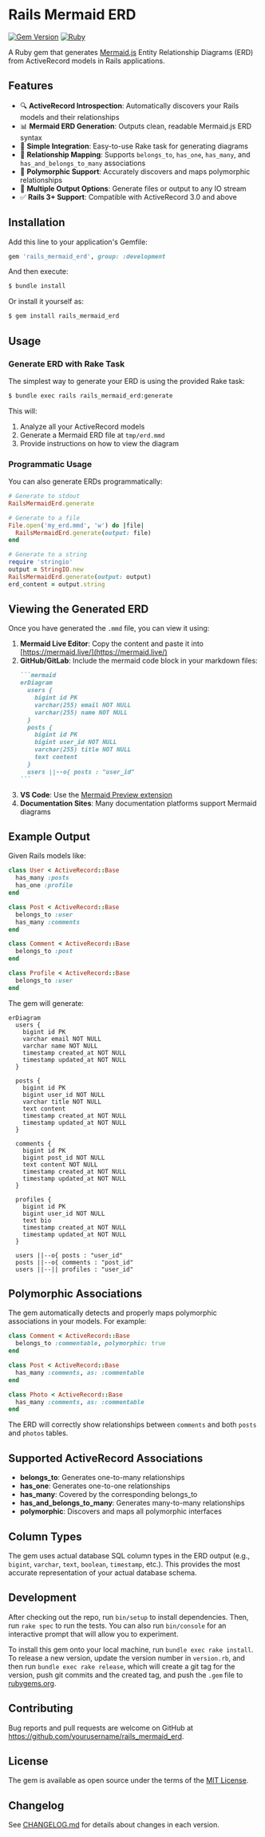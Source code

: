 # Rails Mermaid ERD

[![Gem Version](https://badge.fury.io/rb/rails_mermaid_erd.svg)](https://badge.fury.io/rb/rails_mermaid_erd)
[![Ruby](https://github.com/yourusername/rails_mermaid_erd/workflows/Ruby/badge.svg)](https://github.com/yourusername/rails_mermaid_erd/actions)

A Ruby gem that generates [Mermaid.js](https://mermaid.js.org/) Entity Relationship Diagrams (ERD) from ActiveRecord models in Rails applications.

## Features

- 🔍 **ActiveRecord Introspection**: Automatically discovers your Rails models and their relationships
- 📊 **Mermaid ERD Generation**: Outputs clean, readable Mermaid.js ERD syntax
- 🚀 **Simple Integration**: Easy-to-use Rake task for generating diagrams
- 🔗 **Relationship Mapping**: Supports `belongs_to`, `has_one`, `has_many`, and `has_and_belongs_to_many` associations
- 💫 **Polymorphic Support**: Accurately discovers and maps polymorphic relationships
- 📱 **Multiple Output Options**: Generate files or output to any IO stream
- ✅ **Rails 3+ Support**: Compatible with ActiveRecord 3.0 and above

## Installation

Add this line to your application's Gemfile:

```ruby
gem 'rails_mermaid_erd', group: :development
```

And then execute:

```bash
$ bundle install
```

Or install it yourself as:

```bash
$ gem install rails_mermaid_erd
```

## Usage

### Generate ERD with Rake Task

The simplest way to generate your ERD is using the provided Rake task:

```bash
$ bundle exec rails rails_mermaid_erd:generate
```

This will:
1. Analyze all your ActiveRecord models
2. Generate a Mermaid ERD file at `tmp/erd.mmd`
3. Provide instructions on how to view the diagram

### Programmatic Usage

You can also generate ERDs programmatically:

```ruby
# Generate to stdout
RailsMermaidErd.generate

# Generate to a file
File.open('my_erd.mmd', 'w') do |file|
  RailsMermaidErd.generate(output: file)
end

# Generate to a string
require 'stringio'
output = StringIO.new
RailsMermaidErd.generate(output: output)
erd_content = output.string
```

## Viewing the Generated ERD

Once you have generated the `.mmd` file, you can view it using:

1. **Mermaid Live Editor**: Copy the content and paste it into [https://mermaid.live/](https://mermaid.live/)
2. **GitHub/GitLab**: Include the mermaid code block in your markdown files:
   ````markdown
   ```mermaid
   erDiagram
     users {
       bigint id PK
       varchar(255) email NOT NULL
       varchar(255) name NOT NULL
     }
     posts {
       bigint id PK
       bigint user_id NOT NULL
       varchar(255) title NOT NULL
       text content
     }
     users ||--o{ posts : "user_id"
   ```
   ````
3. **VS Code**: Use the [Mermaid Preview extension](https://marketplace.visualstudio.com/items?itemName=bierner.markdown-mermaid)
4. **Documentation Sites**: Many documentation platforms support Mermaid diagrams

## Example Output

Given Rails models like:

```ruby
class User < ActiveRecord::Base
  has_many :posts
  has_one :profile
end

class Post < ActiveRecord::Base
  belongs_to :user
  has_many :comments
end

class Comment < ActiveRecord::Base
  belongs_to :post
end

class Profile < ActiveRecord::Base
  belongs_to :user
end
```

The gem will generate:

```mermaid
erDiagram
  users {
    bigint id PK
    varchar email NOT NULL
    varchar name NOT NULL
    timestamp created_at NOT NULL
    timestamp updated_at NOT NULL
  }
  
  posts {
    bigint id PK
    bigint user_id NOT NULL
    varchar title NOT NULL
    text content
    timestamp created_at NOT NULL
    timestamp updated_at NOT NULL
  }
  
  comments {
    bigint id PK
    bigint post_id NOT NULL
    text content NOT NULL
    timestamp created_at NOT NULL
    timestamp updated_at NOT NULL
  }
  
  profiles {
    bigint id PK
    bigint user_id NOT NULL
    text bio
    timestamp created_at NOT NULL
    timestamp updated_at NOT NULL
  }
  
  users ||--o{ posts : "user_id"
  posts ||--o{ comments : "post_id"
  users ||--|| profiles : "user_id"
```

## Polymorphic Associations

The gem automatically detects and properly maps polymorphic associations in your models. For example:

```ruby
class Comment < ActiveRecord::Base
  belongs_to :commentable, polymorphic: true
end

class Post < ActiveRecord::Base
  has_many :comments, as: :commentable
end

class Photo < ActiveRecord::Base
  has_many :comments, as: :commentable
end
```

The ERD will correctly show relationships between `comments` and both `posts` and `photos` tables.

## Supported ActiveRecord Associations

- **belongs_to**: Generates one-to-many relationships
- **has_one**: Generates one-to-one relationships  
- **has_many**: Covered by the corresponding belongs_to
- **has_and_belongs_to_many**: Generates many-to-many relationships
- **polymorphic**: Discovers and maps all polymorphic interfaces

## Column Types

The gem uses actual database SQL column types in the ERD output (e.g., `bigint`, `varchar`, `text`, `boolean`, `timestamp`, etc.). This provides the most accurate representation of your actual database schema.

## Development

After checking out the repo, run `bin/setup` to install dependencies. Then, run `rake spec` to run the tests. You can also run `bin/console` for an interactive prompt that will allow you to experiment.

To install this gem onto your local machine, run `bundle exec rake install`. To release a new version, update the version number in `version.rb`, and then run `bundle exec rake release`, which will create a git tag for the version, push git commits and the created tag, and push the `.gem` file to [rubygems.org](https://rubygems.org).

## Contributing

Bug reports and pull requests are welcome on GitHub at https://github.com/yourusername/rails_mermaid_erd.

## License

The gem is available as open source under the terms of the [MIT License](https://opensource.org/licenses/MIT).

## Changelog

See [CHANGELOG.md](CHANGELOG.md) for details about changes in each version. 